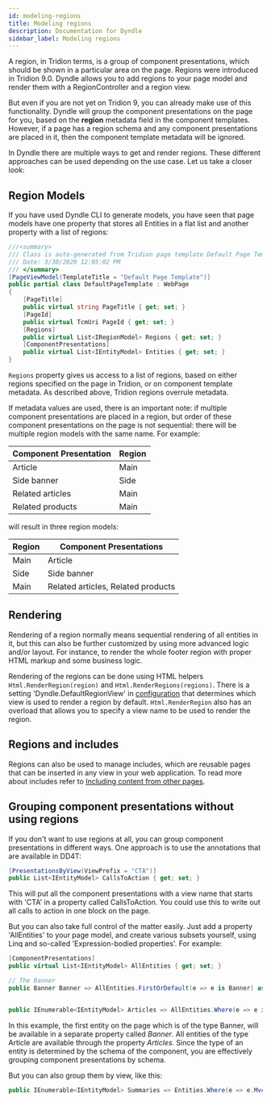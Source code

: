 ```yaml
---
id: modeling-regions
title: Modeling regions
description: Documentation for Dyndle
sidebar_label: Modeling regions
---
```


A region, in Tridion terms, is a group of component presentations, which should be shown in a particular area on the page. 
Regions were introduced in Tridion 9.0. Dyndle allows you to add regions to your page model and render them with a RegionController and a region view.

But even if you are not yet on Tridion 9, you can already make use of this functionality. Dyndle will group the component presentations on the page for you, based on the **region** metadata field in the component templates. However, if a page has a region schema and any component presentations are placed in it, then the component template metadata will be ignored.

In Dyndle there are multiple ways to get and render regions. These different approaches can be used depending on the use case. Let us take a closer look:

## Region Models

If you have used Dyndle CLI to generate models, you have seen that page models have one property that stores all Entities in a flat list and another property with a list of regions:

```c#
///<summary>
/// Class is auto-generated from Tridion page template Default Page Template (tcm:5-154-128)
/// Date: 3/30/2020 12:05:02 PM
/// </summary>
[PageViewModel(TemplateTitle = "Default Page Template")]
public partial class DefaultPageTemplate : WebPage
{
    [PageTitle]
    public virtual string PageTitle { get; set; }
    [PageId]
    public virtual TcmUri PageId { get; set; }
    [Regions]
    public virtual List<IRegionModel> Regions { get; set; }
    [ComponentPresentations]
    public virtual List<IEntityModel> Entities { get; set; }
}
```

`Regions` property gives us access to a list of regions, based on either regions specified on the page in Tridion, or on component template metadata. As described above, Tridion regions overrule metadata.

If metadata values are used, there is an important note: if multiple component presentations are placed in a region, but order of these component presentations on the page is not sequential: there will be multiple region models with the same name. For example:

| Component Presentation | Region |
| ---------------------- | ------ |
| Article                | Main   |
| Side banner            | Side   |
| Related articles       | Main   |
| Related products       | Main   |

will result in three region models:

| Region | Component Presentations            |
| ------ | ---------------------------------- |
| Main   | Article                            |
| Side   | Side banner                        |
| Main   | Related articles, Related products |

## Rendering

Rendering of a region normally means sequential rendering of all entities in it, but this can also be further customized by using more advanced logic and/or layout. For instance, to render the whole footer region with proper HTML markup and some business logic.

Rendering of the regions can be done using HTML helpers `Html.RenderRegion(region)` and `Html.RenderRegions(regions)`.
There is a setting 'Dyndle.DefaultRegionView' in [configuration](configuration.html) that determines which view is used to render a region by default. `Html.RenderRegion` also has an overload that allows you to specify a view name to be used to render the region.

## Regions and includes

Regions can also be used to manage includes, which are reusable pages that can be inserted in any view in your web application. To read more about includes refer to <a href="include-pages.html">Including content from other pages</a>.

## Grouping component presentations without using regions
If you don't want to use regions at all, you can group component presentations in different ways. One approach is to use the annotations that are available in DD4T:

```c#
[PresentationsByView(ViewPrefix = "CTA")]
public List<IEntityModel> CallsToAction { get; set; }
```

This will put all the component presentations with a view name that starts with 'CTA' in a property called CallsToAction. You could use this to write out all calls to action in one block on the page.

But you can also take full control of the matter easily. Just add a property 'AllEntities' to your page model, and create various subsets yourself, using Linq and so-called 'Expression-bodied properties'. For example:

```c#
[ComponentPresentations]
public virtual List<IEntityModel> AllEntities { get; set; }

// The Banner
public Banner Banner => AllEntities.FirstOrDefault(e => e is Banner) as Banner;


public IEnumerable<IEntityModel> Articles => AllEntities.Where(e => e is Article);
```

In this example, the first entity on the page which is of the type Banner, will be available in a separate property called *Banner*. All entities of the type Article are available through the property *Articles*. Since the type of an entity is determined by the schema of the component, you are effectively grouping component presentations by schema.

But you can also group them by view, like this:

```c#
public IEnumerable<IEntityModel> Summaries => Entities.Where(e => e.MvcData.View == "summary");
```


